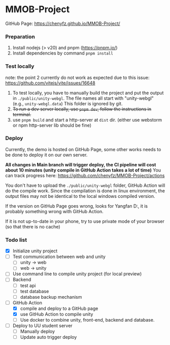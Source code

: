 # MMOB-Project

GitHub Page: https://chenyfz.github.io/MMOB-Project/

### Preparation
1. Install nodejs (> v20) and pnpm (https://pnpm.io/)
2. Install dependencies by command `pnpm install`

### Test locally
note: the point 2 currently do not work as expected due to this issue: https://github.com/vitejs/vite/issues/16648

1. To test locally, you have to manually build the project and put the output in `./public/unity-webgl`. The file names all start with "unity-webgl" (e.g., `unity-webgl.data`) This folder is ignored by git.
2. ~~To run a dev server locally, use `pnpm dev`, follow the instructions in terminal.~~
3. use `pnpm build` and start a http-server at `dist` dir. (either use webstorm or npm http-server lib should be fine)

### Deploy
Currently, the demo is hosted on GitHub Page, some other works needs to be done to deploy it on our own server.

**All changes in Main branch will trigger deploy, the CI pipeline will cost about 10 minutes (unity compile in GitHub Action takes a lot of time)**
You can track progress here: https://github.com/chenyfz/MMOB-Project/actions

You don't have to upload the `./public/unity-webgl` folder, GitHub Action will do the compile work.
Since the compilation is done in linux environment, the output files may not be identical to the local windows compiled version.

If the version on GitHub Page goes wrong, looks for Yangfan D:, it is probably something wrong with GitHub Action.

If it is not up-to-date in your phone, try to use private mode of your browser (so that there is no cache)

### Todo list
- [x] Initialize unity project
- [ ] Test communication between web and unity
  - [ ] unity -> web
  - [ ] web -> unity
- [ ] Use command line to compile unity project (for local preview)
- [ ] Backend
  - [ ] test api
  - [ ] test database
  - [ ] database backup mechanism
- [ ] GitHub Action
  - [x] compile and deploy to a GitHub page
  - [x] use GitHub Action to compile unity
  - [ ] Use docker to combine unity, front-end, backend and database.
- [ ] Deploy to UU student server
  - [ ] Manually deploy
  - [ ] Update auto trigger deploy